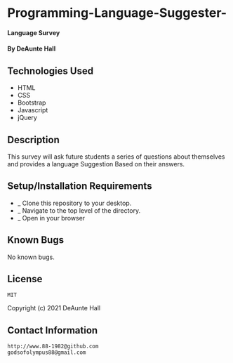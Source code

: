 # Programming-Language-Suggester-

#### Language Survey

#### By DeAunte Hall

## Technologies Used

* HTML
* CSS
* Bootstrap
* Javascript
* jQuery

## Description
This survey will ask future students a series of questions about themselves and provides a language Suggestion 
Based on their answers.



## Setup/Installation Requirements

* _ Clone this repository to your desktop. 
* _ Navigate to the top level of the directory.
* _ Open in your browser


## Known Bugs

No known bugs.

## License
	MIT
Copyright (c) 2021 DeAunte Hall

## Contact Information
	http://www.88-1982@github.com
	godsofolympus88@gmail.com	